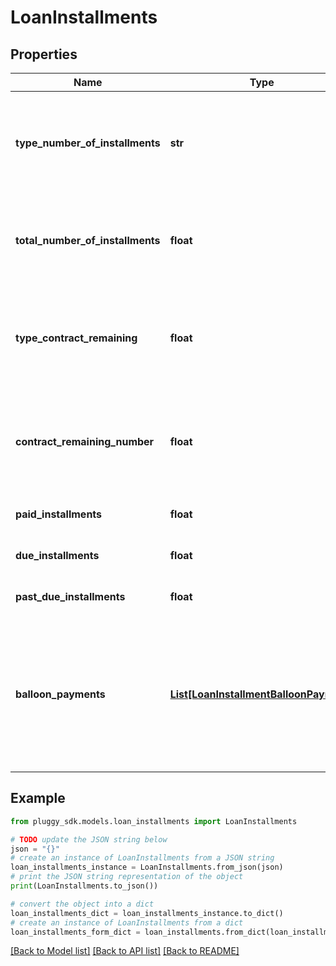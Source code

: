 # LoanInstallments


## Properties

Name | Type | Description | Notes
------------ | ------------- | ------------- | -------------
**type_number_of_installments** | **str** | Type of total term of the contract referring to the type of credit informed | [optional] 
**total_number_of_installments** | **float** | Total term according to the type referring to the type of credit informed | [optional] 
**type_contract_remaining** | **float** | Type of remaining term of the contract referring to the type of credit informed | [optional] 
**contract_remaining_number** | **float** | Remaining term according to the type referring to the credit type informed | [optional] 
**paid_installments** | **float** | Number of paid installments | [optional] 
**due_installments** | **float** | Number of due installments | [optional] 
**past_due_installments** | **float** | Number of overdue installments | [optional] 
**balloon_payments** | [**List[LoanInstallmentBalloonPayment]**](LoanInstallmentBalloonPayment.md) | List that brings the due dates and value of the non-regular installments of the contract of the type of credit consulted | [optional] 

## Example

```python
from pluggy_sdk.models.loan_installments import LoanInstallments

# TODO update the JSON string below
json = "{}"
# create an instance of LoanInstallments from a JSON string
loan_installments_instance = LoanInstallments.from_json(json)
# print the JSON string representation of the object
print(LoanInstallments.to_json())

# convert the object into a dict
loan_installments_dict = loan_installments_instance.to_dict()
# create an instance of LoanInstallments from a dict
loan_installments_form_dict = loan_installments.from_dict(loan_installments_dict)
```
[[Back to Model list]](../README.md#documentation-for-models) [[Back to API list]](../README.md#documentation-for-api-endpoints) [[Back to README]](../README.md)


